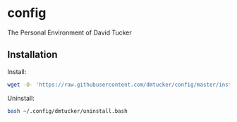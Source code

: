 # config

The Personal Environment of David Tucker

## Installation

Install:
``` sh
wget -O- 'https://raw.githubusercontent.com/dmtucker/config/master/install.bash' | bash
```

Uninstall:
``` sh
bash ~/.config/dmtucker/uninstall.bash
```
